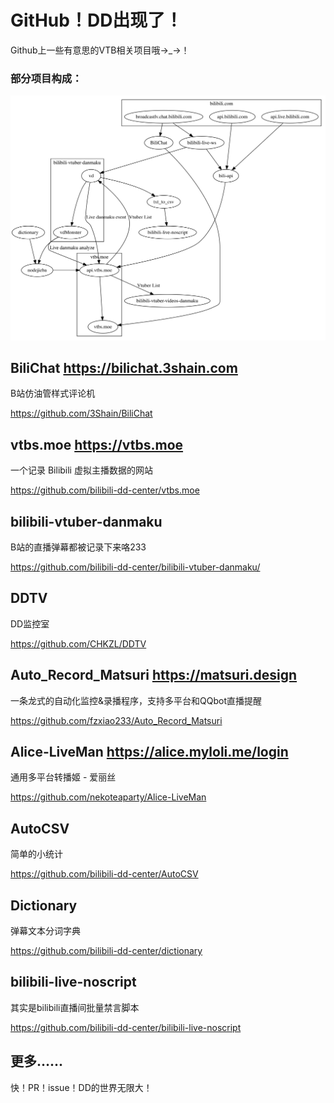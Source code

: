 # GitHub！DD出现了！

Github上一些有意思的VTB相关项目哦→\_→！

### 部分项目构成：

![dependency](dependency.svg)

## BiliChat <https://bilichat.3shain.com>

B站仿油管样式评论机

https://github.com/3Shain/BiliChat

## vtbs.moe <https://vtbs.moe>

一个记录 Bilibili 虚拟主播数据的网站

https://github.com/bilibili-dd-center/vtbs.moe

## bilibili-vtuber-danmaku

B站的直播弹幕都被记录下来咯233

https://github.com/bilibili-dd-center/bilibili-vtuber-danmaku/

## DDTV

DD监控室

https://github.com/CHKZL/DDTV

## Auto_Record_Matsuri <https://matsuri.design>

一条龙式的自动化监控&录播程序，支持多平台和QQbot直播提醒

<https://github.com/fzxiao233/Auto_Record_Matsuri>

## Alice-LiveMan <https://alice.myloli.me/login>

通用多平台转播姬 - 爱丽丝

https://github.com/nekoteaparty/Alice-LiveMan

## AutoCSV

简单的小统计

https://github.com/bilibili-dd-center/AutoCSV

## Dictionary

弹幕文本分词字典

https://github.com/bilibili-dd-center/dictionary

## bilibili-live-noscript

其实是bilibili直播间批量禁言脚本

https://github.com/bilibili-dd-center/bilibili-live-noscript

## 更多…...

快！PR！issue！DD的世界无限大！